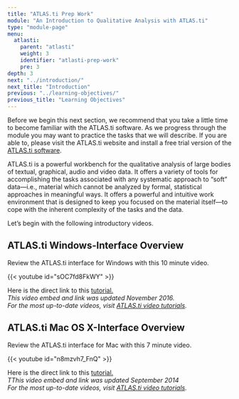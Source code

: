 ```yaml
---
title: "ATLAS.ti Prep Work"
module: "An Introduction to Qualitative Analysis with ATLAS.ti"
type: "module-page"
menu:
  atlasti:
    parent: "atlasti"
    weight: 3
    identifier: "atlasti-prep-work"
    pre: 3
depth: 3
next: "../introduction/"
next_title: "Introduction"
previous: "../learning-objectives/"
previous_title: "Learning Objectives"
---
```


Before we begin this next section, we recommend that you take a little time to become familiar with the ATLAS.ti software. As we progress through the module you may want to practice the tasks that we will describe. If you are able to, please visit the ATLAS.ti website and install a free trial version of the <a href="http://atlasti.com/free-trial-version/" target="_blank">ATLAS.ti software</a>.

ATLAS.ti is a powerful workbench for the qualitative analysis of large bodies of textual, graphical, audio and video data. It offers a variety of tools for accomplishing the tasks associated with any systematic approach to “soft” data—i.e., material which cannot be analyzed by formal, statistical approaches in meaningful ways. It offers a powerful and intuitive work environment that is designed to keep you focused on the material itself—to cope with the inherent complexity of the tasks and the data.

Let’s begin with the following introductory videos.

## ATLAS.ti Windows-Interface Overview

Review the ATLAS.ti interface for Windows with this 10 minute video.

{{< youtube id="sOC7fd8FkWY" >}}

Here is the direct link to this <a href="http://www.youtube.com/watch?v=sOC7fd8FkWY" target="_blank">tutorial.</a>  
_This video embed and link was updated November 2016._  
_For the most up-to-date videos, visit [ATLAS.ti video tutorials](https://atlasti.com/video-tutorials/)._

## ATLAS.ti Mac OS X-Interface Overview

Review the ATLAS.ti interface for Mac with this 7 minute video.

{{< youtube id="n8mzvh7_FnQ" >}}

Here is the direct link to this <a href="http://www.youtube.com/watch?v=n8mzvh7_FnQ" target="_blank">tutorial.</a>  
_TThis video embed and link was updated September 2014_  
_For the most up-to-date videos, visit [ATLAS.ti video tutorials](https://atlasti.com/video-tutorials/)._
